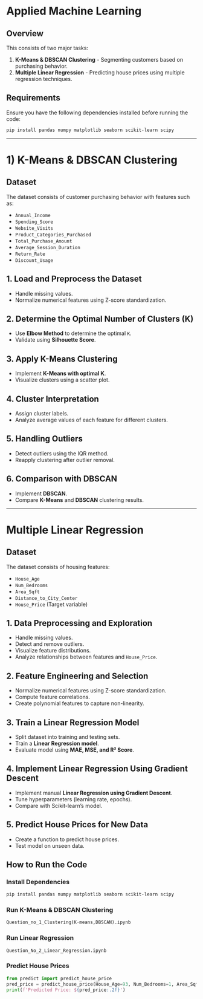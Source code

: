 # Applied Machine Learning 

## Overview
This consists of two major tasks:
1. **K-Means & DBSCAN Clustering** - Segmenting customers based on purchasing behavior.
2. **Multiple Linear Regression** - Predicting house prices using multiple regression techniques.

## Requirements
Ensure you have the following dependencies installed before running the code:
```bash
pip install pandas numpy matplotlib seaborn scikit-learn scipy
```

---

# 1) K-Means & DBSCAN Clustering

## Dataset
The dataset consists of customer purchasing behavior with features such as:
- `Annual_Income`
- `Spending_Score`
- `Website_Visits`
- `Product_Categories_Purchased`
- `Total_Purchase_Amount`
- `Average_Session_Duration`
- `Return_Rate`
- `Discount_Usage`

## 1. Load and Preprocess the Dataset
- Handle missing values.
- Normalize numerical features using Z-score standardization.

## 2. Determine the Optimal Number of Clusters (K)
- Use **Elbow Method** to determine the optimal `K`.
- Validate using **Silhouette Score**.

## 3. Apply K-Means Clustering
- Implement **K-Means with optimal K**.
- Visualize clusters using a scatter plot.

## 4. Cluster Interpretation
- Assign cluster labels.
- Analyze average values of each feature for different clusters.

## 5. Handling Outliers
- Detect outliers using the IQR method.
- Reapply clustering after outlier removal.

## 6. Comparison with DBSCAN
- Implement **DBSCAN**.
- Compare **K-Means** and **DBSCAN** clustering results.

---

# Multiple Linear Regression

## Dataset
The dataset consists of housing features:
- `House_Age`
- `Num_Bedrooms`
- `Area_Sqft`
- `Distance_to_City_Center`
- `House_Price` (Target variable)

## 1. Data Preprocessing and Exploration
- Handle missing values.
- Detect and remove outliers.
- Visualize feature distributions.
- Analyze relationships between features and `House_Price`.

## 2. Feature Engineering and Selection
- Normalize numerical features using Z-score standardization.
- Compute feature correlations.
- Create polynomial features to capture non-linearity.

## 3. Train a Linear Regression Model
- Split dataset into training and testing sets.
- Train a **Linear Regression model**.
- Evaluate model using **MAE, MSE, and R² Score**.

## 4. Implement Linear Regression Using Gradient Descent
- Implement manual **Linear Regression using Gradient Descent**.
- Tune hyperparameters (learning rate, epochs).
- Compare with Scikit-learn’s model.

## 5. Predict House Prices for New Data
- Create a function to predict house prices.
- Test model on unseen data.

## How to Run the Code

### Install Dependencies
```bash
pip install pandas numpy matplotlib seaborn scikit-learn scipy
```

### Run K-Means & DBSCAN Clustering
```python
Question_no_1_Clustering(K-means,DBSCAN).ipynb
```

### Run Linear Regression
```python
Question_No_2_Linear_Regression.ipynb
```

### Predict House Prices
```python
from predict import predict_house_price
pred_price = predict_house_price(House_Age=93, Num_Bedrooms=1, Area_Sqft=3885, Distance_to_City_Center=36.65)
print(f'Predicted Price: ${pred_price:.2f}')
```

